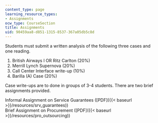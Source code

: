 ```yaml
---
content_type: page
learning_resource_types:
- Assignments
ocw_type: CourseSection
title: Assignments
uid: 90459aa8-d851-1315-8537-367a05db5c8d
---
```


Students must submit a written analysis of the following three cases and one reading.

1.  British Airways I OR Ritz Carlton (20%)
2.  Merrill Lynch Supernova (20%)
3.  Call Center Interface write-up (10%)
4.  Barilla (A) Case (20%)

Case write-ups are to done in groups of 3-4 students. There are two brief assignments provided.

Informal Assignment on Service Guarantees ([PDF]({{< baseurl >}}/resources/srv_guarantees))  
Brief Assignment on Procurement ([PDF]({{< baseurl >}}/resources/pro_outsourcing))